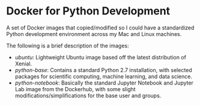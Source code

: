 # Docker for Python Development

A set of Docker images that copied/modified so I could have a standardized Python development environment across my Mac and Linux machines.

The following is a brief description of the images:
* _ubuntu_: Lightweight Ubuntu image based off the latest distribution of Xenial.
* _python-base_: Contains a standard Python 2.7 installation, with selected packages for scientific computing, machine learning, and data science.
* _python-notebook_: Basically the standard Jupyter Notebook and Jupyter Lab image from the Dockerhub, with some slight modifications/simplifications for the base user and groups.